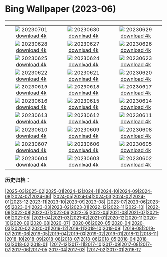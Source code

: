 # Bing Wallpaper (2023-06)
**************
| | | |
| :----: | :----: | :----: |
| ![](https://www.bing.com/th?id=OHR.PelotonPont_EN-IN5341162153_1920x1080.jpg) 20230701 [download 4k](https://www.bing.com/th?id=OHR.PelotonPont_EN-IN5341162153_UHD.jpg) | ![](https://www.bing.com/th?id=OHR.ClamBears_EN-IN4861399396_1920x1080.jpg) 20230630 [download 4k](https://www.bing.com/th?id=OHR.ClamBears_EN-IN4861399396_UHD.jpg) | ![](https://www.bing.com/th?id=OHR.BanyakIslands_EN-IN2988100966_1920x1080.jpg) 20230629 [download 4k](https://www.bing.com/th?id=OHR.BanyakIslands_EN-IN2988100966_UHD.jpg) |
| ![](https://www.bing.com/th?id=OHR.PrideIceland_EN-IN5792435415_1920x1080.jpg) 20230628 [download 4k](https://www.bing.com/th?id=OHR.PrideIceland_EN-IN5792435415_UHD.jpg) | ![](https://www.bing.com/th?id=OHR.SedonaSunset_EN-IN2362422575_1920x1080.jpg) 20230627 [download 4k](https://www.bing.com/th?id=OHR.SedonaSunset_EN-IN2362422575_UHD.jpg) | ![](https://www.bing.com/th?id=OHR.VillandryGarden_EN-IN2148497379_1920x1080.jpg) 20230626 [download 4k](https://www.bing.com/th?id=OHR.VillandryGarden_EN-IN2148497379_UHD.jpg) |
| ![](https://www.bing.com/th?id=OHR.PetraTreasury_EN-IN1889012799_1920x1080.jpg) 20230625 [download 4k](https://www.bing.com/th?id=OHR.PetraTreasury_EN-IN1889012799_UHD.jpg) | ![](https://www.bing.com/th?id=OHR.NhaTrang_EN-IN1083266975_1920x1080.jpg) 20230624 [download 4k](https://www.bing.com/th?id=OHR.NhaTrang_EN-IN1083266975_UHD.jpg) | ![](https://www.bing.com/th?id=OHR.PollinatorMonarch_EN-IN1369719047_1920x1080.jpg) 20230623 [download 4k](https://www.bing.com/th?id=OHR.PollinatorMonarch_EN-IN1369719047_UHD.jpg) |
| ![](https://www.bing.com/th?id=OHR.PeruAmazon_EN-IN1074414647_1920x1080.jpg) 20230622 [download 4k](https://www.bing.com/th?id=OHR.PeruAmazon_EN-IN1074414647_UHD.jpg) | ![](https://www.bing.com/th?id=OHR.StonehengeSalisbury_EN-IN0612027189_1920x1080.jpg) 20230621 [download 4k](https://www.bing.com/th?id=OHR.StonehengeSalisbury_EN-IN0612027189_UHD.jpg) | ![](https://www.bing.com/th?id=OHR.EagleTree_EN-IN0366789941_1920x1080.jpg) 20230620 [download 4k](https://www.bing.com/th?id=OHR.EagleTree_EN-IN0366789941_UHD.jpg) |
| ![](https://www.bing.com/th?id=OHR.Fawn_EN-IN9693465927_1920x1080.jpg) 20230619 [download 4k](https://www.bing.com/th?id=OHR.Fawn_EN-IN9693465927_UHD.jpg) | ![](https://www.bing.com/th?id=OHR.TernFather_EN-IN9272382806_1920x1080.jpg) 20230618 [download 4k](https://www.bing.com/th?id=OHR.TernFather_EN-IN9272382806_UHD.jpg) | ![](https://www.bing.com/th?id=OHR.HampiTemple_EN-IN8875081235_1920x1080.jpg) 20230617 [download 4k](https://www.bing.com/th?id=OHR.HampiTemple_EN-IN8875081235_UHD.jpg) |
| ![](https://www.bing.com/th?id=OHR.HawksbillTurtle_EN-IN7548105542_1920x1080.jpg) 20230616 [download 4k](https://www.bing.com/th?id=OHR.HawksbillTurtle_EN-IN7548105542_UHD.jpg) | ![](https://www.bing.com/th?id=OHR.SmokyFireflies_EN-IN9684375763_1920x1080.jpg) 20230615 [download 4k](https://www.bing.com/th?id=OHR.SmokyFireflies_EN-IN9684375763_UHD.jpg) | ![](https://www.bing.com/th?id=OHR.RuralPunjab_EN-IN7128242068_1920x1080.jpg) 20230614 [download 4k](https://www.bing.com/th?id=OHR.RuralPunjab_EN-IN7128242068_UHD.jpg) |
| ![](https://www.bing.com/th?id=OHR.OkefenokeeSwamp_EN-IN7944133748_1920x1080.jpg) 20230613 [download 4k](https://www.bing.com/th?id=OHR.OkefenokeeSwamp_EN-IN7944133748_UHD.jpg) | ![](https://www.bing.com/th?id=OHR.BigBendAnniv_EN-IN7544797420_1920x1080.jpg) 20230612 [download 4k](https://www.bing.com/th?id=OHR.BigBendAnniv_EN-IN7544797420_UHD.jpg) | ![](https://www.bing.com/th?id=OHR.GoliathHeron_EN-IN6224848053_1920x1080.jpg) 20230611 [download 4k](https://www.bing.com/th?id=OHR.GoliathHeron_EN-IN6224848053_UHD.jpg) |
| ![](https://www.bing.com/th?id=OHR.PortugalDay_EN-IN6850945985_1920x1080.jpg) 20230610 [download 4k](https://www.bing.com/th?id=OHR.PortugalDay_EN-IN6850945985_UHD.jpg) | ![](https://www.bing.com/th?id=OHR.BalloonsTurkey_EN-IN6602237514_1920x1080.jpg) 20230609 [download 4k](https://www.bing.com/th?id=OHR.BalloonsTurkey_EN-IN6602237514_UHD.jpg) | ![](https://www.bing.com/th?id=OHR.PlayfulHumpback_EN-IN6301739594_1920x1080.jpg) 20230608 [download 4k](https://www.bing.com/th?id=OHR.PlayfulHumpback_EN-IN6301739594_UHD.jpg) |
| ![](https://www.bing.com/th?id=OHR.ChacoCulture_EN-IN0995684287_1920x1080.jpg) 20230607 [download 4k](https://www.bing.com/th?id=OHR.ChacoCulture_EN-IN0995684287_UHD.jpg) | ![](https://www.bing.com/th?id=OHR.CliffsEtretat_EN-IN0698688174_1920x1080.jpg) 20230606 [download 4k](https://www.bing.com/th?id=OHR.CliffsEtretat_EN-IN0698688174_UHD.jpg) | ![](https://www.bing.com/th?id=OHR.PlasticParrotfish_EN-IN0453340959_1920x1080.jpg) 20230605 [download 4k](https://www.bing.com/th?id=OHR.PlasticParrotfish_EN-IN0453340959_UHD.jpg) |
| ![](https://www.bing.com/th?id=OHR.MauiBeach_EN-IN0196472229_1920x1080.jpg) 20230604 [download 4k](https://www.bing.com/th?id=OHR.MauiBeach_EN-IN0196472229_UHD.jpg) | ![](https://www.bing.com/th?id=OHR.SouthKaibabTrail_EN-IN9914136510_1920x1080.jpg) 20230603 [download 4k](https://www.bing.com/th?id=OHR.SouthKaibabTrail_EN-IN9914136510_UHD.jpg) | ![](https://www.bing.com/th?id=OHR.TelenganaDay_EN-IN9741280835_1920x1080.jpg) 20230602 [download 4k](https://www.bing.com/th?id=OHR.TelenganaDay_EN-IN9741280835_UHD.jpg) |

### 历史归档：

|[2025-03](/../2025-03/2025-03.md)|[2025-02](/../2025-02/2025-02.md)|[2025-01](/../2025-01/2025-01.md)|[2024-12](/../2024-12/2024-12.md)|[2024-11](/../2024-11/2024-11.md)|[2024-10](/../2024-10/2024-10.md)|[2024-09](/../2024-09/2024-09.md)|[2024-08](/../2024-08/2024-08.md)|[2024-07](/../2024-07/2024-07.md)|[2024-06](/../2024-06/2024-06.md)|
|[2024-05](/../2024-05/2024-05.md)|[2024-04](/../2024-04/2024-04.md)|[2024-03](/../2024-03/2024-03.md)|[2024-02](/../2024-02/2024-02.md)|[2024-01](/../2024-01/2024-01.md)|[2023-12](/../2023-12/2023-12.md)|[2023-11](/../2023-11/2023-11.md)|[2023-10](/../2023-10/2023-10.md)|[2023-09](/../2023-09/2023-09.md)|[2023-08](/../2023-08/2023-08.md)|
|[2023-07](/../2023-07/2023-07.md)|[2023-06](/2023-06.md)|[2023-05](/../2023-05/2023-05.md)|[2023-04](/../2023-04/2023-04.md)|[2023-03](/../2023-03/2023-03.md)|[2023-02](/../2023-02/2023-02.md)|[2023-01](/../2023-01/2023-01.md)|[2022-12](/../2022-12/2022-12.md)|[2022-11](/../2022-11/2022-11.md)|[2022-10](/../2022-10/2022-10.md)|
|[2022-09](/../2022-09/2022-09.md)|[2022-08](/../2022-08/2022-08.md)|[2022-07](/../2022-07/2022-07.md)|[2022-06](/../2022-06/2022-06.md)|[2022-05](/../2022-05/2022-05.md)|[2022-04](/../2022-04/2022-04.md)|[2021-08](/../2021-08/2021-08.md)|[2021-07](/../2021-07/2021-07.md)|[2021-06](/../2021-06/2021-06.md)|[2021-05](/../2021-05/2021-05.md)|
|[2021-04](/../2021-04/2021-04.md)|[2021-03](/../2021-03/2021-03.md)|[2021-02](/../2021-02/2021-02.md)|[2021-01](/../2021-01/2021-01.md)|[2020-12](/../2020-12/2020-12.md)|[2020-11](/../2020-11/2020-11.md)|[2020-10](/../2020-10/2020-10.md)|[2020-09](/../2020-09/2020-09.md)|[2020-08](/../2020-08/2020-08.md)|[2020-07](/../2020-07/2020-07.md)|
|[2020-06](/../2020-06/2020-06.md)|[2020-05](/../2020-05/2020-05.md)|[2020-04](/../2020-04/2020-04.md)|[2020-03](/../2020-03/2020-03.md)|[2020-02](/../2020-02/2020-02.md)|[2020-01](/../2020-01/2020-01.md)|[2019-12](/../2019-12/2019-12.md)|[2019-11](/../2019-11/2019-11.md)|[2019-10](/../2019-10/2019-10.md)|[2019-09](/../2019-09/2019-09.md)|
|[2019-08](/../2019-08/2019-08.md)|[2019-07](/../2019-07/2019-07.md)|[2019-06](/../2019-06/2019-06.md)|[2019-05](/../2019-05/2019-05.md)|[2019-04](/../2019-04/2019-04.md)|[2019-03](/../2019-03/2019-03.md)|[2019-02](/../2019-02/2019-02.md)|[2019-01](/../2019-01/2019-01.md)|[2018-12](/../2018-12/2018-12.md)|[2018-11](/../2018-11/2018-11.md)|
|[2018-10](/../2018-10/2018-10.md)|[2018-09](/../2018-09/2018-09.md)|[2018-08](/../2018-08/2018-08.md)|[2018-07](/../2018-07/2018-07.md)|[2018-06](/../2018-06/2018-06.md)|[2018-05](/../2018-05/2018-05.md)|[2018-04](/../2018-04/2018-04.md)|[2018-03](/../2018-03/2018-03.md)|[2018-02](/../2018-02/2018-02.md)|[2018-01](/../2018-01/2018-01.md)|
|[2017-12](/../2017-12/2017-12.md)|[2017-11](/../2017-11/2017-11.md)|[2017-10](/../2017-10/2017-10.md)|[2017-09](/../2017-09/2017-09.md)|[2017-08](/../2017-08/2017-08.md)|[2017-07](/../2017-07/2017-07.md)|[2017-06](/../2017-06/2017-06.md)|[2017-05](/../2017-05/2017-05.md)|[2017-04](/../2017-04/2017-04.md)|[2017-03](/../2017-03/2017-03.md)|
|[2017-02](/../2017-02/2017-02.md)|[2017-01](/../2017-01/2017-01.md)|[2016-12](/../2016-12/2016-12.md)
